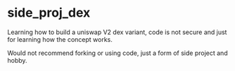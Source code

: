 # side_proj_dex
Learning how to build a uniswap V2 dex variant, code is not secure and just for learning how the concept works.

Would not recommend forking or using code, just a form of side project and hobby.

